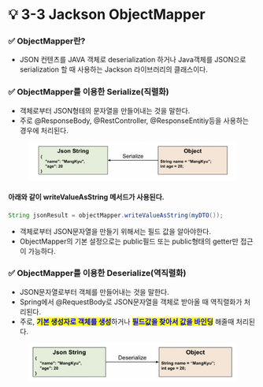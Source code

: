 # 💡 3-3 Jackson ObjectMapper

### ✅ ObjectMapper란?

* JSON 컨텐츠를 JAVA 객체로 deserialization 하거나 Java객체를 JSON으로 serialization 할 때 사용하는 Jackson 라이브러리의 클래스이다.

### ✅ ObjectMapper를 이용한 Serialize(직렬화)

* 객체로부터 JSON형테의 문자열을 만들어내는 것을 말한다.
* 주로 @ResponseBody, @RestController, @ResponseEntitiy등을 사용하는 경우에 처리된다.

<figure><img src="../.gitbook/assets/image.png" alt="" width="563"><figcaption></figcaption></figure>

#### 아래와 같이 writeValueAsString 메서드가 사용된다.

```java
String jsonResult = objectMapper.writeValueAsString(myDTO());
```

* 객체로부터 JSON문자열을 만들기 위해서는 필드 값을 알아야한다.
* ObjectMapper의 기본 설정으로는 public필드 또는 public형태의 getter만 접근이 가능하다.



### ✅ ObjectMapper를 이용한 Deserialize(역직렬화)

* JSON문자열로부터 객체를 만들어내는 것을 말한다.
* Spring에서 @RequestBody로 JSON문자열을 객체로 받아올 때 역직렬화가 처리된다.
* 주로, <mark style="color:blue;">**기본 생성자로 객체를 생성**</mark>하거나 <mark style="color:blue;">**필드값을 찾아서 값을 바인딩**</mark> 해줄때 처리된다.

<figure><img src="../.gitbook/assets/image (1).png" alt="" width="563"><figcaption></figcaption></figure>

